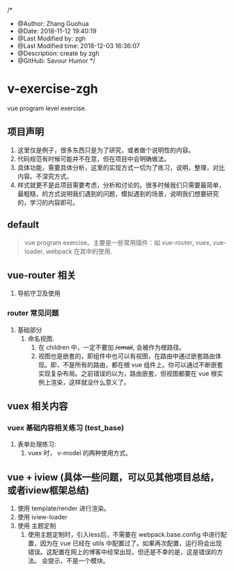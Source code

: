 /*
* @Author: Zhang Guohua
* @Date:   2018-11-12 19:40:19
* @Last Modified by:   zgh
* @Last Modified time: 2018-12-03 16:36:07
* @Description: create by zgh
* @GitHub: Savour Humor
*/
# v-exercise-zgh
vue program level exercise.

## 项目声明
1. 这里仅是例子，很多东西只是为了研究，或者做个说明性的内容。
2. 代码规范有时候可能并不在意，但在项目中会明确做法。
3. 具体功能，需要具体分析，这里的实现方式一切为了练习，说明，整理，对比内容。不深究方式。
4. 样式就更不是此项目需要考虑，分析和讨论的。很多时候我们只需要最简单，最粗糙，的方式说明我们遇到的问题，模拟遇到的场景，说明我们想要研究的，学习的内容即可。

## default
> vue program exercise。主要是一些常用插件：如 vue-router, vuex, vue-loader, webpack 在其中的使用. 
> 
## vue-router 相关
1. 导航守卫及使用

### router 常见问题
1. 基础部分
    1. 命名视图.
        1. 在 children 中，一定不要加 <del>/email</del>, 会被作为根路径。
        2. 视图也是嵌套的，即组件中也可以有视图，在路由中通过嵌套路由体现。即，不是所有的路由，都在根 vue 组件上。你可以通过不断嵌套实现复杂布局。之前错误的以为，路由嵌套，但视图都要在 vue 根实例上渲染，这样就没什么意义了。

## vuex 相关内容
### vuex 基础内容相关练习 (test_base)
1. 表单处理练习: 
    1. vuex 时， v-model 的两种使用方式。

## vue + iview (具体一些问题，可以见其他项目总结，或者iview框架总结)
1. 使用 template/render 进行渲染。
2. 使用 iview-loader 
3. 使用 主题定制
    1.  使用主题定制时，引入less后，不需要在 webpack.base.config 中进行配置，因为在 vue 已经在 utils 中配置过了。如果再次配置，运行将会出现错误。这配置在网上的博客中经常出现，但还是不幸的是，这是错误的方法。 会提示，不是一个模块。

